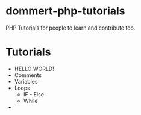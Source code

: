 dommert-php-tutorials
=====================

PHP Tutorials for people to learn and contribute too. 



Tutorials
=================
* HELLO WORLD! 
* Comments
* Variables
* Loops
	* IF - Else
	* While 
* 
